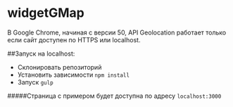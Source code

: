 # widgetGMap

В Google Chrome, начиная с версии 50, API Geolocation работает только если сайт доступен по HTTPS или localhost.

##Запуск на localhost:

* Склонировать репозиторий 
* Установить зависимости `npm install`
* Запуск `gulp`

#####Страница с примером будет доступна по адресу `localhost:3000`
